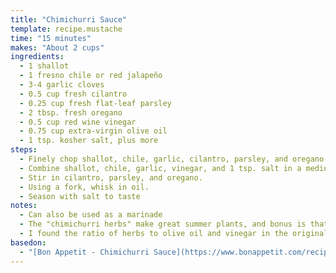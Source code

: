 ```yaml
---
title: "Chimichurri Sauce"
template: recipe.mustache
time: "15 minutes"
makes: "About 2 cups"
ingredients:
  - 1 shallot
  - 1 fresno chile or red jalapeño
  - 3-4 garlic cloves
  - 0.5 cup fresh cilantro
  - 0.25 cup fresh flat-leaf parsley
  - 2 tbsp. fresh oregano
  - 0.5 cup red wine vinegar
  - 0.75 cup extra-virgin olive oil
  - 1 tsp. kosher salt, plus more
steps:
  - Finely chop shallot, chile, garlic, cilantro, parsley, and oregano.
  - Combine shallot, chile, garlic, vinegar, and 1 tsp. salt in a medium bowl. Let sit 10 minutes.
  - Stir in cilantro, parsley, and oregano.
  - Using a fork, whisk in oil.
  - Season with salt to taste
notes:
  - Can also be used as a marinade
  - The "chimichurri herbs" make great summer plants, and bonus is that you can always use them up to make extra sauce.
  - I found the ratio of herbs to olive oil and vinegar in the original recipe to be off, so instead, I add enough oil and vinegar to coat the other ingredients, and then add more to taste.
basedon:
  - "[Bon Appetit - Chimichurri Sauce](https://www.bonappetit.com/recipe/chimichurri-sauce-2)"
---
```

